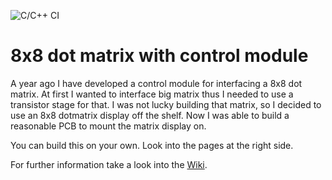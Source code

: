 ![C/C++ CI](https://github.com/maikwoehl/matrix/workflows/C/C++%20CI/badge.svg)

# 8x8 dot matrix with control module

A year ago I have developed a control module for interfacing a 8x8 dot matrix. At first I wanted to interface big matrix thus I needed to use a transistor stage for that. I was not lucky building that matrix, so I decided to use an 8x8 dotmatrix display off the shelf. Now I was able to build a reasonable PCB to mount the matrix display on.

You can build this on your own. Look into the pages at the right side.

For further information take a look into the [Wiki](https://github.com/maikwoehl/matrix/wiki).

